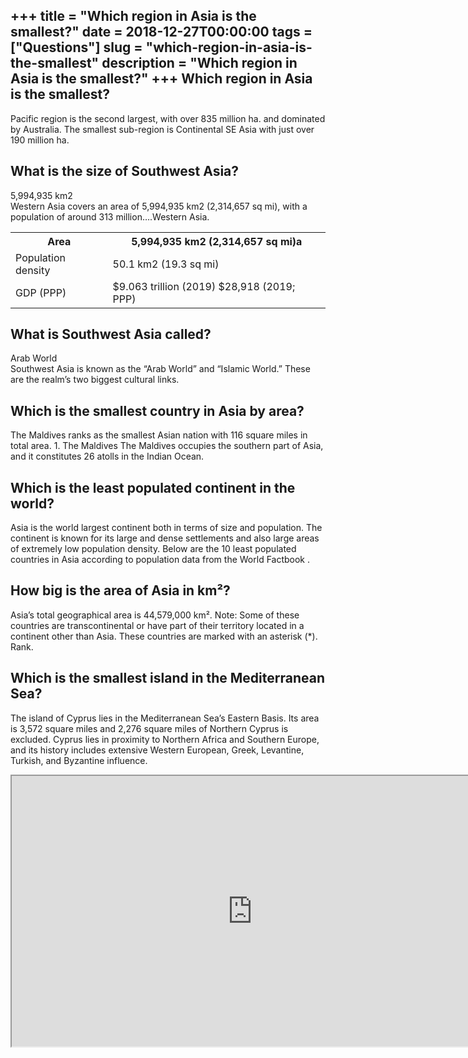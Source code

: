 +++
title = "Which region in Asia is the smallest?"
date = 2018-12-27T00:00:00
tags = ["Questions"]
slug = "which-region-in-asia-is-the-smallest"
description = "Which region in Asia is the smallest?"
+++
Which region in Asia is the smallest?
-------------------------------------

Pacific region is the second largest, with over 835 million ha. and dominated by Australia. The smallest sub-region is Continental SE Asia with just over 190 million ha.

What is the size of Southwest Asia?
-----------------------------------

5,994,935 km2  
Western Asia covers an area of 5,994,935 km2 (2,314,657 sq mi), with a population of around 313 million….Western Asia.

<table><tr><th>Area</th><th>5,994,935 km2 (2,314,657 sq mi)a</th></tr><tr><td>Population density</td><td>50.1 km2 (19.3 sq mi)</td></tr><tr><td>GDP (PPP)</td><td>$9.063 trillion (2019) $28,918 (2019; PPP)</td></tr></table>

What is Southwest Asia called?
------------------------------

Arab World  
Southwest Asia is known as the “Arab World” and “Islamic World.” These are the realm’s two biggest cultural links.

Which is the smallest country in Asia by area?
----------------------------------------------

The Maldives ranks as the smallest Asian nation with 116 square miles in total area. 1. The Maldives The Maldives occupies the southern part of Asia, and it constitutes 26 atolls in the Indian Ocean.

Which is the least populated continent in the world?
----------------------------------------------------

Asia is the world largest continent both in terms of size and population. The continent is known for its large and dense settlements and also large areas of extremely low population density. Below are the 10 least populated countries in Asia according to population data from the World Factbook .

How big is the area of Asia in km²?
-----------------------------------

Asia’s total geographical area is 44,579,000 km². Note: Some of these countries are transcontinental or have part of their territory located in a continent other than Asia. These countries are marked with an asterisk (\*). Rank.

Which is the smallest island in the Mediterranean Sea?
------------------------------------------------------

The island of Cyprus lies in the Mediterranean Sea’s Eastern Basis. Its area is 3,572 square miles and 2,276 square miles of Northern Cyprus is excluded. Cyprus lies in proximity to Northern Africa and Southern Europe, and its history includes extensive Western European, Greek, Levantine, Turkish, and Byzantine influence.

<iframe allow="accelerometer; autoplay; clipboard-write; encrypted-media; gyroscope; picture-in-picture" allowfullscreen="" class="__youtube_prefs__  epyt-is-override  no-lazyload" data-no-lazy="1" data-origheight="433" data-origwidth="770" data-skipgform_ajax_framebjll="" height="433" id="_ytid_83776" loading="lazy" src="https://www.youtube.com/embed/3AG9hjTmjk4?enablejsapi=1&autoplay=0&cc_load_policy=0&cc_lang_pref=&iv_load_policy=1&loop=0&modestbranding=0&rel=1&fs=1&playsinline=0&autohide=2&theme=dark&color=red&controls=1&" title="YouTube player" width="770"></iframe>